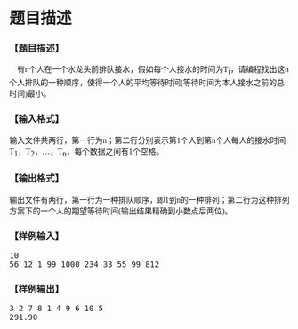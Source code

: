 # 题目描述


<h3>
【题目描述】
</h3>
<p>
<span style="font-size:10.5000pt;font-family:&#39;宋体&#39;;">    有n个人在一个水龙头前排队接水，假如每个人接水的时间为T</span><span style="font-size:10.5000pt;font-family:&#39;宋体&#39;;vertical-align:sub;">i</span><span style="font-size:10.5000pt;font-family:&#39;宋体&#39;;">，请编程找出这n个人排队的一种顺序，使得一个人的平均等待时间(等待时间为本人接水之前的总时间)最小。</span> 
</p>
<h3>
【输入格式】
</h3>
<p>
<span style="font-size:10.5000pt;font-family:&#39;宋体&#39;;">输入文件共两行，第一行为n；第二行分别表示第1个人到第n个人每人的接水时间T</span><span style="font-size:10.5000pt;font-family:&#39;宋体&#39;;vertical-align:sub;">1</span><span style="font-size:10.5000pt;font-family:&#39;宋体&#39;;">，T</span><span style="font-size:10.5000pt;font-family:&#39;宋体&#39;;vertical-align:sub;">2</span><span style="font-size:10.5000pt;font-family:&#39;宋体&#39;;">，…，T</span><span style="font-size:10.5000pt;font-family:&#39;宋体&#39;;vertical-align:sub;">n</span><span style="font-size:10.5000pt;font-family:&#39;宋体&#39;;">，每个数据之间有1个空格。</span> 
</p>
<h3>
【输出格式】
</h3>
<p>
<span style="font-family:宋体;font-size:10.5pt;">输出文件有两行，第一行为一种排队顺序，即1到n的一种排列；第二行为这种排列方案下的一个人的期望等待时间(输出结果精确到小数点后两位)。</span> 
</p>
<h3>
【样例输入】
</h3>
<pre>10
56 12 1 99 1000 234 33 55 99 812</pre>
<h3>
【样例输出】
</h3>
<pre>3 2 7 8 1 4 9 6 10 5
291.90</pre>
